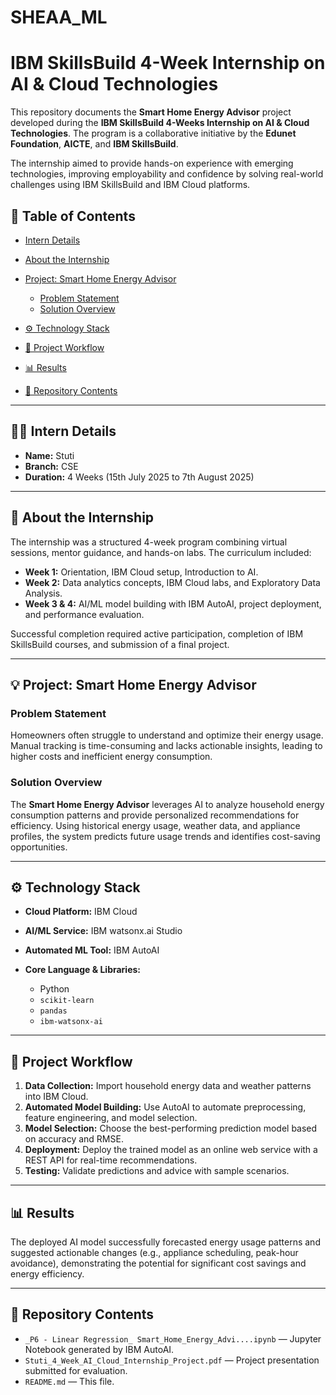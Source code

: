 # SHEAA_ML
# IBM SkillsBuild 4-Week Internship on AI & Cloud Technologies

This repository documents the **Smart Home Energy Advisor** project developed during the **IBM SkillsBuild 4-Weeks Internship on AI & Cloud Technologies**.
The program is a collaborative initiative by the **Edunet Foundation**, **AICTE**, and **IBM SkillsBuild**.

The internship aimed to provide hands-on experience with emerging technologies, improving employability and confidence by solving real-world challenges using IBM SkillsBuild and IBM Cloud platforms.

## 📝 Table of Contents

* [Intern Details](#intern-details)
* [About the Internship](#about-the-internship)
* [Project: Smart Home Energy Advisor](#project-smart-home-energy-advisor)

  * [Problem Statement](#problem-statement)
  * [Solution Overview](#solution-overview)
* [⚙️ Technology Stack](#️-technology-stack)
* [🚀 Project Workflow](#-project-workflow)
* [📊 Results](#-results)
* [📁 Repository Contents](#-repository-contents)

---

## 👨‍💻 Intern Details

* **Name:** Stuti
* **Branch:** CSE
* **Duration:** 4 Weeks (15th July 2025 to 7th August 2025)

---

## 📖 About the Internship

The internship was a structured 4-week program combining virtual sessions, mentor guidance, and hands-on labs. The curriculum included:

* **Week 1:** Orientation, IBM Cloud setup, Introduction to AI.
* **Week 2:** Data analytics concepts, IBM Cloud labs, and Exploratory Data Analysis.
* **Week 3 & 4:** AI/ML model building with IBM AutoAI, project deployment, and performance evaluation.

Successful completion required active participation, completion of IBM SkillsBuild courses, and submission of a final project.

---

## 💡 Project: Smart Home Energy Advisor

### Problem Statement

Homeowners often struggle to understand and optimize their energy usage. Manual tracking is time-consuming and lacks actionable insights, leading to higher costs and inefficient energy consumption.

### Solution Overview

The **Smart Home Energy Advisor** leverages AI to analyze household energy consumption patterns and provide personalized recommendations for efficiency. Using historical energy usage, weather data, and appliance profiles, the system predicts future usage trends and identifies cost-saving opportunities.

---

## ⚙️ Technology Stack

* **Cloud Platform:** IBM Cloud
* **AI/ML Service:** IBM watsonx.ai Studio
* **Automated ML Tool:** IBM AutoAI
* **Core Language & Libraries:**

  * Python
  * `scikit-learn`
  * `pandas`
  * `ibm-watsonx-ai`

---

## 🚀 Project Workflow

1. **Data Collection:** Import household energy data and weather patterns into IBM Cloud.
2. **Automated Model Building:** Use AutoAI to automate preprocessing, feature engineering, and model selection.
3. **Model Selection:** Choose the best-performing prediction model based on accuracy and RMSE.
4. **Deployment:** Deploy the trained model as an online web service with a REST API for real-time recommendations.
5. **Testing:** Validate predictions and advice with sample scenarios.

---

## 📊 Results

The deployed AI model successfully forecasted energy usage patterns and suggested actionable changes (e.g., appliance scheduling, peak-hour avoidance), demonstrating the potential for significant cost savings and energy efficiency.

---

## 📁 Repository Contents

* `_P6 - Linear Regression_ Smart_Home_Energy_Advi....ipynb` — Jupyter Notebook generated by IBM AutoAI.
* `Stuti_4_Week_AI_Cloud_Internship_Project.pdf` — Project presentation submitted for evaluation.
* `README.md` — This file.

